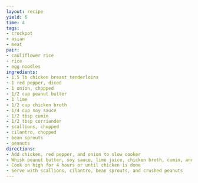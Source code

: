 ```yaml
---
layout: recipe
yield: 6
time: 4
tags:
- crockpot
- asian
- meat
pair:
- cauliflower rice
- rice
- egg noodles
ingredients:
- 1.5 lb chicken breast tenderloins
- 1 red pepper, diced
- 1 onion, chopped
- 1/2 cup peanut butter
- 1 lime
- 1/2 cup chicken broth
- 1/4 cup soy sauce
- 1/2 tbsp cumin
- 1/2 tbsp corriander
- scallions, chopped
- cilantro, chopped
- bean sprouts
- peanuts
directions:
- Add chicken, red pepper, and onion to slow cooker
- Whisk peanut butter, soy sauce, lime juice, chicken broth, cumin, and coriander. Pour over chicken
- Cook on high for 4 hours or until chicken is done
- Serve with scallions, cilantro, bean sprouts, and crushed peanuts
---
```

